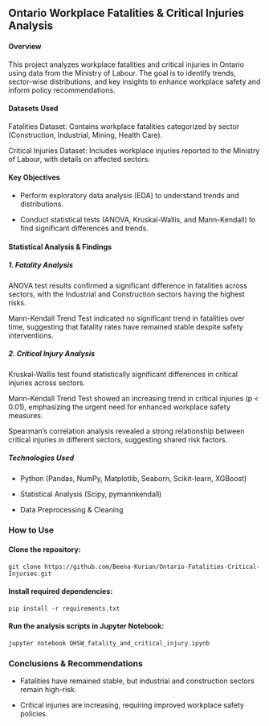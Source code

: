 ## Ontario Workplace Fatalities & Critical Injuries Analysis

#### Overview

This project analyzes workplace fatalities and critical injuries in Ontario using data from the Ministry of Labour. The goal is to identify trends, sector-wise distributions, and key insights to enhance workplace safety and inform policy recommendations.

#### Datasets Used

Fatalities Dataset: Contains workplace fatalities categorized by sector (Construction, Industrial, Mining, Health Care).

Critical Injuries Dataset: Includes workplace injuries reported to the Ministry of Labour, with details on affected sectors.

#### Key Objectives

- Perform exploratory data analysis (EDA) to understand trends and distributions.

- Conduct statistical tests (ANOVA, Kruskal-Wallis, and Mann-Kendall) to find significant differences and trends.

#### Statistical Analysis & Findings

#####  1. Fatality Analysis

ANOVA test results confirmed a significant difference in fatalities across sectors, with the Industrial and Construction sectors having the highest risks.

Mann-Kendall Trend Test indicated no significant trend in fatalities over time, suggesting that fatality rates have remained stable despite safety interventions.

#####  2. Critical Injury Analysis

Kruskal-Wallis test found statistically significant differences in critical injuries across sectors.

Mann-Kendall Trend Test showed an increasing trend in critical injuries (p < 0.01), emphasizing the urgent need for enhanced workplace safety measures.

Spearman’s correlation analysis revealed a strong relationship between critical injuries in different sectors, suggesting shared risk factors.

##### Technologies Used

* Python (Pandas, NumPy, Matplotlib, Seaborn, Scikit-learn, XGBoost)

* Statistical Analysis (Scipy, pymannkendall)

* Data Preprocessing & Cleaning

### How to Use

#### Clone the repository:

`git clone https://github.com/Beena-Kurian/Ontario-Fatalities-Critical-Injuries.git`

#### Install required dependencies:

`pip install -r requirements.txt`

#### Run the analysis scripts in Jupyter Notebook:

`jupyter notebook OHSW_fatality_and_critical_injury.ipynb`

### Conclusions & Recommendations

* Fatalities have remained stable, but industrial and construction sectors remain high-risk.

* Critical injuries are increasing, requiring improved workplace safety policies.


